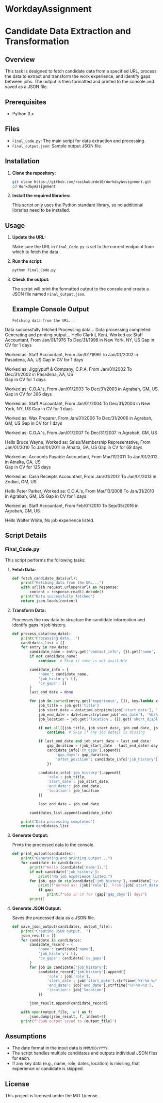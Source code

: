 # WorkdayAssignment
# Candidate Data Extraction and Transformation

## Overview

This task is designed to fetch candidate data from a specified URL, process the data to extract and transform the work experience, and identify gaps between jobs. The output is then formatted and printed to the console and saved as a JSON file.

## Prerequisites

- Python 3.x

## Files

- `Final_Code.py`: The main script for data extraction and processing.
- `Final_output.json`: Sample output JSON file.

## Installation

1. **Clone the repository:**

    ```bash
    git clone https://github.com/rasikaburde10/WorkdayAssignment.git
    cd WorkdayAssignment
    ```

2. **Install the required libraries:**

    This script only uses the Python standard library, so no additional libraries need to be installed.

## Usage

1. **Update the URL:**

    Make sure the URL in `Final_Code.py` is set to the correct endpoint from which to fetch the data.

2. **Run the script:**

    ```bash
    python Final_Code.py
    ```

3. **Check the output:**

    The script will print the formatted output to the console and create a JSON file named `Final_Output.json`.

   ## Example Console Output
   ```plaintext
   Fetching data from the URL...
Data successfully fetched
Processing data...
Data processing completed
Generating and printing output...
Hello Clark L Kent,
Worked as: Staff Accountant, From Jan/01/1976 To Dec/31/1998 in New York, NY, US
Gap in CV for 1 days

Worked as: Staff Accountant, From Jan/01/1999 To Jan/01/2002 in Pasadena, AA, US
Gap in CV for 1 days

Worked as: Jigglypuff & Company, C.P.A, From Jan/01/2002 To Dec/31/2002 in Pasadena, AA, US   
Gap in CV for 1 days

Worked as: C.O.A.'s, From Jan/01/2003 To Dec/31/2003 in Agrabah, GM, US
Gap in CV for 366 days

Worked as: Staff Accountant, From Jan/01/2004 To Dec/31/2004 in New York, NY, US
Gap in CV for 1 days

Worked as: Wax Preparer, From Jan/01/2006 To Dec/31/2006 in Agrabah, GM, US
Gap in CV for 1 days

Worked as: C.O.A.'s, From Jan/01/2007 To Dec/31/2007 in Agrabah, GM, US

Hello Bruce Wayne,
Worked as: Sales/Membership Representative, From Jan/01/2010 To Jan/01/2011 in Atnalta, GA, US
Gap in CV for 69 days

Worked as: Accounts Payable Accountant, From Mar/11/2011 To Jan/01/2012 in Atnalta, GA, US    
Gap in CV for 125 days

Worked as: Cash Receipts Accountant, From Jan/01/2012 To Jan/01/2013 in Zodiac, GM, US        

Hello Peter Parker,
Worked as: C.O.A.'s, From Mar/13/2008 To Jan/31/2010 in Agrabah, GM, US
Gap in CV for 1 days

Worked as: Staff Accountant, From Feb/01/2010 To Sep/05/2016 in Agrabah, GM, US

Hello Walter White,
No job experience listed.

## Script Details

### Final_Code.py

This script performs the following tasks:

1. **Fetch Data:**

    ```python
    def fetch_candidate_data(url):
        print("Fetching data from the URL...")
        with urllib.request.urlopen(url) as response:
            content = response.read().decode()
        print("Data successfully fetched")
        return json.loads(content)
    ```

2. **Transform Data:**

    Processes the raw data to structure the candidate information and identify gaps in job history.

    ```python
    def process_data(raw_data):
        print("Processing data...")
        candidates_list = []
        for entry in raw_data:
            candidate_name = entry.get('contact_info', {}).get('name', {}).get('formatted_name')
            if not candidate_name:
                continue  # Skip if name is not available

            candidate_info = {
                'name': candidate_name,
                'job_history': [],
                'cv_gaps': []
            }
            last_end_date = None

            for job in sorted(entry.get('experience', []), key=lambda x: datetime.strptime(x['start_date'], '%b/%d/%Y')):
                job_title = job.get('title')
                job_start_date = datetime.strptime(job['start_date'], '%b/%d/%Y')
                job_end_date = datetime.strptime(job['end_date'], '%b/%d/%Y')
                job_location = job.get('location', {}).get('short_display_address')

                if not all([job_title, job_start_date, job_end_date, job_location]):
                    continue  # Skip if any job detail is missing

                if last_end_date and job_start_date > last_end_date:
                    gap_duration = (job_start_date - last_end_date).days
                    candidate_info['cv_gaps'].append({
                        'gap_days': gap_duration,
                        'after_position': candidate_info['job_history'][-1]['role']
                    })

                candidate_info['job_history'].append({
                    'role': job_title,
                    'start_date': job_start_date,
                    'end_date': job_end_date,
                    'location': job_location
                })

                last_end_date = job_end_date

            candidates_list.append(candidate_info)

        print("Data processing completed")
        return candidates_list
    ```

3. **Generate Output:**

    Prints the processed data to the console.

    ```python
    def print_output(candidates):
        print("Generating and printing output...")
        for candidate in candidates:
            print(f"Hello {candidate['name']},")
            if not candidate['job_history']:
                print("No job experience listed.")
            for job, gap in zip(candidate['job_history'], candidate['cv_gaps'] + [None]):
                print(f"Worked as: {job['role']}, From {job['start_date'].strftime('%b/%d/%Y')} To {job['end_date'].strftime('%b/%d/%Y')} in {job['location']}")
                if gap:
                    print(f"Gap in CV for {gap['gap_days']} days")
            print()
    ```

4. **Generate JSON Output:**

    Saves the processed data as a JSON file.

    ```python
    def save_json_output(candidates, output_file):
        print("Creating JSON output...")
        json_result = []
        for candidate in candidates:
            candidate_record = {
                'name': candidate['name'],
                'job_history': [],
                'cv_gaps': candidate['cv_gaps']
            }
            for job in candidate['job_history']:
                candidate_record['job_history'].append({
                    'role': job['role'],
                    'start_date': job['start_date'].strftime('%Y-%m-%d'),
                    'end_date': job['end_date'].strftime('%Y-%m-%d'),
                    'location': job['location']
                })

            json_result.append(candidate_record)

        with open(output_file, 'w') as f:
            json.dump(json_result, f, indent=4)
        print(f"JSON output saved to {output_file}")
    ```

## Assumptions

- The date format in the input data is `MMM/DD/YYYY`.
- The script handles multiple candidates and outputs individual JSON files for each.
- If any key data (e.g., name, role, dates, location) is missing, that experience or candidate is skipped.

## License

This project is licensed under the MIT License.
